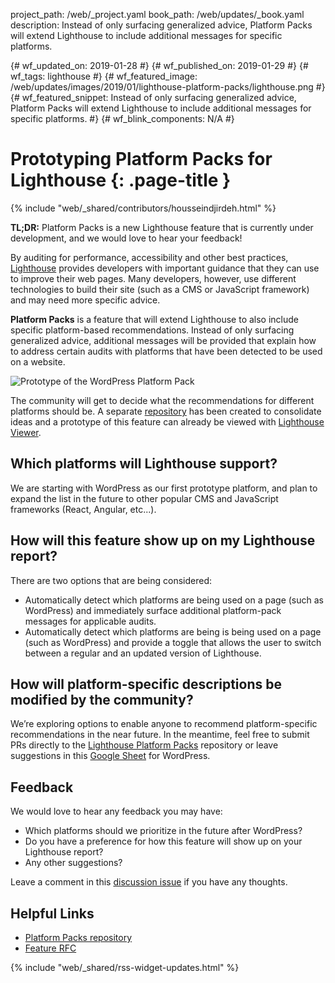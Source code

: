project_path: /web/_project.yaml
book_path: /web/updates/_book.yaml
description: Instead of only surfacing generalized advice, Platform Packs will extend Lighthouse to include additional messages for specific platforms.

{# wf_updated_on: 2019-01-28 #}
{# wf_published_on: 2019-01-29 #}
{# wf_tags: lighthouse #}
{# wf_featured_image: /web/updates/images/2019/01/lighthouse-platform-packs/lighthouse.png #}
{# wf_featured_snippet: Instead of only surfacing generalized advice, Platform Packs will extend Lighthouse to include additional messages for specific platforms. #}
{# wf_blink_components: N/A #}

# Prototyping Platform Packs for Lighthouse {: .page-title }

{% include "web/_shared/contributors/housseindjirdeh.html" %}

**TL;DR:** Platform Packs is a new Lighthouse feature that is currently under
development, and we would love to hear your feedback!


By auditing for performance, accessibility and other best practices,
[Lighthouse](/web/tools/lighthouse/) provides developers with important guidance
that they can use to improve their web pages. Many developers, however, use
different technologies to build their site (such as a CMS or JavaScript
framework) and may need more specific advice.

**Platform Packs** is a feature that will extend Lighthouse to also include
specific platform-based recommendations. Instead of only surfacing generalized
advice, additional messages will be provided that explain how to address certain
audits with platforms that have been detected to be used on a website.

<img src="/web/updates/images/2019/01/lighthouse-platform-packs/audit-with-wordpress-description.png"
alt="Prototype of the WordPress Platform Pack">

The community will get to decide what the recommendations for different
platforms should be. A separate
[repository](https://github.com/GoogleChrome/lighthouse-platform-packs) has been
created to consolidate ideas and a prototype of this feature can already be
viewed with [Lighthouse
Viewer](https://houssein.me/lighthouse/viewer-wordpress/?gist=9efc3fc22dc500620c884db995e3fb6c).

## Which platforms will Lighthouse support?

We are starting with WordPress as our first prototype platform, and plan to
expand the list in the future to other popular CMS and JavaScript frameworks
(React, Angular, etc...).
 
## How will this feature show up on my Lighthouse report?

There are two options that are being considered:

* Automatically detect which platforms are being used on a page (such as
  WordPress) and immediately surface additional platform-pack messages for
  applicable audits.
* Automatically detect which platforms are being is being used on a page (such
  as WordPress) and provide a toggle that allows the user to switch between a
  regular and an updated version of Lighthouse.

## How will platform-specific descriptions be modified by the community?

We’re exploring options to enable anyone to recommend platform-specific
recommendations in the near future. In the meantime, feel free to submit PRs
directly to the [Lighthouse Platform
Packs](https://github.com/GoogleChrome/lighthouse-platform-packs) repository or
leave suggestions in this [Google
Sheet](https://docs.google.com/spreadsheets/d/1D4sz4NmhTjekJR2HIFX6QvO76c9PU2LHKDBf19YLnrA/edit?usp=sharing)
for WordPress.

## Feedback

We would love to hear any feedback you may have:

* Which platforms should we prioritize in the future after WordPress?
* Do you have a preference for how this feature will show up on your Lighthouse
  report?
* Any other suggestions?

Leave a comment in this [discussion
issue](https://github.com/GoogleChrome/lighthouse-platform-packs/issues/3) if
you have any thoughts.

## Helpful Links

* [Platform Packs
  repository](https://github.com/GoogleChrome/lighthouse-platform-packs)
* [Feature RFC](https://github.com/GoogleChrome/lighthouse/issues/7021)

{% include "web/_shared/rss-widget-updates.html" %}
